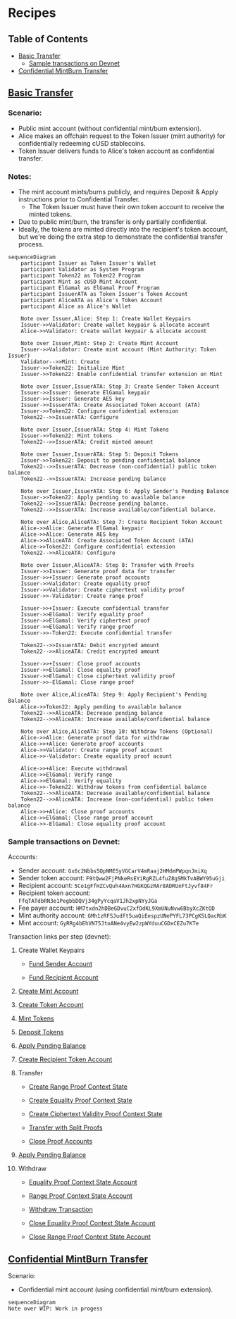 # Recipes

## Table of Contents
- [Basic Transfer](#basic-transfer)
    - [Sample transactions on Devnet](#sample-transactions-on-devnet)
- [Confidential MintBurn Transfer](#confidential-mintburn-transfer)


## [Basic Transfer](../recipes/src/lib.rs#L43)
### Scenario:
- Public mint account (without confidential mint/burn extension).  
- Alice makes an offchain request to the Token Issuer (mint authority) for confidentially redeeming cUSD stablecoins. 
- Token Issuer delivers funds to Alice's token account as confidential transfer.

### Notes:
- The mint account mints/burns publicly, and requires Deposit & Apply instructions prior to Confidential Transfer.
    - The Token Issuer must have their own token account to receive the minted tokens.
- Due to public mint/burn, the transfer is only partially confidential.
- Ideally, the tokens are minted directly into the recipient's token account, but we're doing the extra step to demonstrate the confidential transfer process.
```mermaid
sequenceDiagram
    participant Issuer as Token Issuer's Wallet
    participant Validator as System Program
    participant Token22 as Token22 Program
    participant Mint as cUSD Mint Account
    participant ElGamal as ElGamal Proof Program
    participant IssuerATA as Token Issuer's Token Account
    participant AliceATA as Alice's Token Account
    participant Alice as Alice's Wallet
    
    Note over Issuer,Alice: Step 1: Create Wallet Keypairs
    Issuer->>Validator: Create wallet keypair & allocate account
    Alice->>Validator: Create wallet keypair & allocate account
    
    Note over Issuer,Mint: Step 2: Create Mint Account
    Issuer->>Validator: Create mint account (Mint Authority: Token Issuer)
    Validator-->>Mint: Create
    Issuer->>Token22: Initialize Mint
    Issuer->>Token22: Enable confidential transfer extension on Mint
    
    Note over Issuer,IssuerATA: Step 3: Create Sender Token Account
    Issuer->>Issuer: Generate ElGamal keypair
    Issuer->>Issuer: Generate AES key
    Issuer->>IssuerATA: Create Associated Token Account (ATA)
    Issuer->>Token22: Configure confidential extension
    Token22-->>IssuerATA: Configure
    
    Note over Issuer,IssuerATA: Step 4: Mint Tokens
    Issuer->>Token22: Mint tokens
    Token22-->>IssuerATA: Credit minted amount
    
    Note over Issuer,IssuerATA: Step 5: Deposit Tokens
    Issuer->>Token22: Deposit to pending confidential balance
    Token22-->>IssuerATA: Decrease (non-confidential) public token balance
    Token22-->>IssuerATA: Increase pending balance
    
    Note over Issuer,IssuerATA: Step 6: Apply Sender's Pending Balance
    Issuer->>Token22: Apply pending to available balance
    Token22-->>IssuerATA: Decrease pending balance.
    Token22-->>IssuerATA: Increase available/confidential balance.
    
    Note over Alice,AliceATA: Step 7: Create Recipient Token Account
    Alice->>Alice: Generate ElGamal keypair
    Alice->>Alice: Generate AES key
    Alice->>AliceATA: Create Associated Token Account (ATA)
    Alice->>Token22: Configure confidential extension
    Token22-->>AliceATA: Configure
    
    Note over Issuer,AliceATA: Step 8: Transfer with Proofs
    Issuer->>Issuer: Generate proof data for transfer
    Issuer->>+Issuer: Generate proof accounts
    Issuer->>Validator: Create equality proof
    Issuer->>Validator: Create ciphertext validity proof
    Issuer->>-Validator: Create range proof
    
    Issuer->>+Issuer: Execute confidential transfer
    Issuer->>ElGamal: Verify equality proof
    Issuer->>ElGamal: Verify ciphertext proof
    Issuer->>ElGamal: Verify range proof
    Issuer->>-Token22: Execute confidential transfer

    Token22-->>IssuerATA: Debit encrypted amount
    Token22-->>AliceATA: Credit encrypted amount
    
    Issuer->>+Issuer: Close proof accounts
    Issuer->>ElGamal: Close equality proof
    Issuer->>ElGamal: Close ciphertext validity proof
    Issuer->>-ElGamal: Close range proof

    Note over Alice,AliceATA: Step 9: Apply Recipient's Pending Balance
    Alice->>Token22: Apply pending to available balance
    Token22-->>AliceATA: Decrease pending balance
    Token22-->>AliceATA: Increase available/confidential balance
    
    Note over Alice,AliceATA: Step 10: Withdraw Tokens (Optional)
    Alice->>Alice: Generate proof data for withdraw
    Alice->>+Alice: Generate proof accounts
    Alice->>Validator: Create range proof account
    Alice->>-Validator: Create equality proof acount

    Alice->>+Alice: Execute withdrawal
    Alice->>ElGamal: Verify range
    Alice->>ElGamal: Verify equality
    Alice->>-Token22: Withdraw tokens from confidential balance
    Token22-->>AliceATA: Decrease available/confidential balance
    Token22-->>AliceATA: Increase (non-confidential) public token balance
    Alice->>+Alice: Close proof accounts
    Alice->>ElGamal: Close range proof account
    Alice->>-ElGamal: Close equality proof account
```

### Sample transactions on Devnet:
Accounts:
- Sender account: `Gx6c2Nbbs5QpNMESyVGCarV4mRaaj2HMdmPWpqnJmiXq`
- Sender token account: `F9tQww2FjPNkeRsEYiRgRZL4fuZ8gSMkTvABWY95uGji`
- Recipient account: `5Co1gFfHZCvQuh4Axn7HGKQGzRAr8ADRUnFtJyvf84Fr`
- Recipient token account: `FfqTATdbRN3e1PegbbDQVj34gPyYcqaV1Jh2xpNYyJGa`
- Fee payer account: `HM7txdn2hDBeGDvuC2xfDdKL9XmUNuNvw6BbyXcZKtQD`
- Mint authority account: `GMh1zRFSJudft5uaQiEespzUNePYFL73PCgK5LQacRbK`
- Mint account: `GyRRg4bEhVN75JtoANe4vyEw2zpWYduuCGDxCEZu7KTe`

Transaction links per step (devnet):
1. Create Wallet Keypairs
    - [Fund Sender Account](https://explorer.solana.com/tx/chw4YusLfm3Kq778VJnRPWeGczbTA9HXeizbtPrwtJfSmd4qcGFXKntVTDHxkCkX8tkbHpLZffD24jy4XVuhgMB?cluster=devnet)

    - [Fund Recipient Account](https://explorer.solana.com/tx/5JDFa2SBKfUGrMreQDvvcKPFHyQepNKWW9dUMB2mYmvipKUJTo2K91YweQ5P9RAbSGghwZyoNiPJY2rDkfNQbAT2?cluster=devnet)

1. [Create Mint Account](https://explorer.solana.com/tx/4qAXna48cMC677F6ZjkKbsHETnNpDzX1FF8mFN1zi6LMBjszUjcUR19E8Ng1Uw68m7GLgHsnYVyJRZFPF4sFGXaW?cluster=devnet)

1. [Create Token Account](https://explorer.solana.com/tx/2wpnFHCLcFeNsEHcjF2P8Gj3dVsbct9RLupWLCZkN6TTXHgJQUdiYqu9hSzTcX1mtTK4AAPwaN4W1ZgcA6dX7aQT?cluster=devnet)

1. [Mint Tokens](https://explorer.solana.com/tx/4MJu5e2cFrws8ehYBU93PcqBhRVwr4o4pxFbNZcZg9XjLy86GyWX7g1C8kRVvPNtxYSwcrmuh6GTdU6BVoSq7jqj?cluster=devnet)

1. [Deposit Tokens](https://explorer.solana.com/tx/wJw7HhX1p737XNvVwJLEwE7oCDuSxyJYZPD7xJqLWL4ao3osJ7bdmUoy8R5pTtfL2EqPysr8v2wgJRNTMM9VHsM?cluster=devnet)

1. [Apply Pending Balance](https://explorer.solana.com/tx/6y1aNHz7NzVzbEXxf4Rw5xV1EZ8CWFx1zamL9N49YkdJ3JKRpMSLVqdSGfBobSbiAj5zuxfyibwTC1NXgKdjWco?cluster=devnet)

1. [Create Recipient Token Account](https://explorer.solana.com/tx/2VfuPxmm9JsZJB8DKpTCfDzAsigFaNdEuWPtNqyWSKAqbMJJqcy8jguHzPjLiSTJAJzX9sEGFeXN2fjMCqpRRkka?cluster=devnet)

1. Transfer

    - [Create Range Proof Context State](https://explorer.solana.com/tx/3oQivHMnWAWFjFZcyn2gk8UhkQfzuDPb8hEg1h3xxLwPbyLMc1QNhBvfk6ozd4myPk2vxj1WTKXnHzgt47h2FxPL?cluster=devnet)

    - [Create Equality Proof Context State](https://explorer.solana.com/tx/aPjBD7yuEPrRiyj8Ycu1jPFKrYgt3YBC5nk1JQxWenGydLHKcpwCvDzsqzMSMeoP5Y5YPkPebsPhUPCzi2SDHkv?cluster=devnet)

    - [Create Ciphertext Validity Proof Context State](https://explorer.solana.com/tx/5K3Du5EfX1pzcMBzdRNtcLXbQsikr2KDbAKVYgvrUwSh8WMkVsn4Jp4MCgFu7vW2SPqeKyLh3CXX8Jdx6pxoyt3d?cluster=devnet)

    - [Transfer with Split Proofs](https://explorer.solana.com/tx/2rhcbfkr64koHWjoHCJKjbxxS6TonbRH1KVQUvZSFJwM7vnz181eb4eqSkgo3aEFmbnZT5K4z124jW2rRXGuAYU2?cluster=devnet)

    - [Close Proof Accounts](https://explorer.solana.com/tx/5VuxBSS2e9uXqVSME3e9Ktg8ZsLH57y441obxF1s2SaFo8hs1tTgQxofWyw9VsGPPq8PGcMs8JFD3XhBg7p3Zph?cluster=devnet)

1. [Apply Pending Balance](https://explorer.solana.com/tx/86nZEeHGtc2jqLSFn6L8i5P3UyGdQCyt4V3WBF35HCEEbmCehpxErFA76X5ktjqk9h1aYsbCVASBX42fJZ3wkKR?cluster=devnet)

1. Withdraw
    - [Equality Proof Context State Account](https://explorer.solana.com/tx/3iZt3wwbjink4Xqaih5w1naUmbx2EjZ2M5KQJaygnCUNoPbtgzZVXXCggpEJaLiBRRegdSsyxK2drvCDpfM3QSFg?cluster=devnet)

    - [Range Proof Context State Account](https://explorer.solana.com/tx/3ewh5q4vJWJggjAvA1Sug6yaPMVAe4ePy3nBndYTVf7wchfbiMEeJxNQ6dvTxx1D1p9AZfxX4GuqwT9xGKRDr7DL?cluster=devnet)

    - [Withdraw Transaction](https://explorer.solana.com/tx/UDKGNqXuyWQGwvDPgzrEEwPZmGbyWcDiqxhcb97NHDXwMeZipUsCxFKzBWLZXvnvPDtAA9ZtAjNmYohkvVv2S4T?cluster=devnet)

    - [Close Equality Proof Context State Account](https://explorer.solana.com/tx/5uXMwYM7ykH9SM8EmVmv6h3ZDzvGgVwihYzUmnvV5BxCeoxA9QbWdQbK7nM7gfW2cRQ3iqJzZftniRshd5PL9JVZ?cluster=devnet)

    - [Close Range Proof Context State Account](https://explorer.solana.com/tx/128Yq7WSjejDg5vpGNL6VzJgKqG2o3trPFHiCjTfLEzRJ1j3jbWVQkv7msXDtBsDKHeTEpJF6zoiQMjzU3NwKPaZ?cluster=devnet)


## [Confidential MintBurn Transfer](../recipes/src/lib.rs#L18)
Scenario:
- Confidential mint account (using confidential mint/burn extension).  
```mermaid
sequenceDiagram
Note over WIP: Work in progess
```